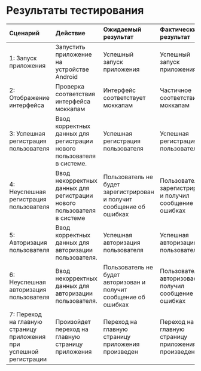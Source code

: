 # ﻿Результаты тестирования

| Сценарий                                                               | Действие                                                                         | Ожидаемый результат                                                  | Фактический результат                                          | Оценка                |
|:-----------------------------------------------------------------------|:---------------------------------------------------------------------------------|:---------------------------------------------------------------------|:---------------------------------------------------------------|:----------------------|
| 1: Запуск приложения                                                   | Запустить приложение на устройстве Android                                       | Успешный запуск приложения                                           | Успешный запуск приложения                                     | Тест пройден          |
| 2: Отображение интерфейса                                              | Проверка соответствия интерфейса моккапам                                        | Интерфейс соответствует моккапам                                      | Частичное соответствие моккапам                                | Тест пройден частично |
| 3: Успешная регистрация пользователя                                   | Ввод корректных данных для регистрации нового пользователя в системе.            | Успешная регистрация пользователя                             | Успешная регистрация пользователя                              | Тест пройден          |
| 4: Неуспешная регистрация пользователя                                 | Ввод некорректных данных для регистрации нового пользователя в системе           | Пользователь не будет зарегистрирован и получит сообщение об ошибках | Пользователь не зарегистрирован и получил сообщение об ошибках | Тест пройден          |
| 5: Авторизация пользователя                                            | Ввод корректных данных для авторизации пользователя.                             | Успешная авторизация пользователя                             | Успешная авторизация пользователя                              | Тест пройден          |
| 6: Неуспешная авторизация пользователя                             | Ввод некорректных данных для авторизации пользователя.         | Пользователь не будет авторизован и получит сообщение об ошибках | Пользователь не авторизоваен и получил сообщение об ошибках | Тест пройден          |
| 7: Переход на главную страницу приложения при успешной регистрации | Произойдет переход на главную страницу приложения                                | Переход на главную страницу приложения произведен                    | Переход на главную страницу приложения произведен              | Тест пройден          |
